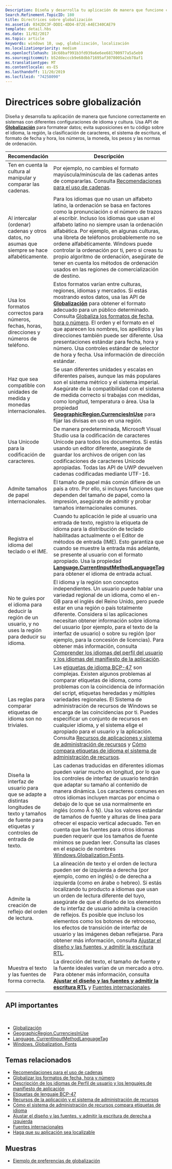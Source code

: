 ```yaml
---
Description: Diseña y desarrolla tu aplicación de manera que funcione correctamente en sistemas con diferentes configuraciones de idioma y cultura.
Search.Refinement.TopicID: 180
title: Directrices sobre globalización
ms.assetid: 0342DC3F-DDD1-4DD4-872E-A4EC340CAE79
template: detail.hbs
ms.date: 11/02/2017
ms.topic: article
keywords: windows 10, uwp, globalización, localización
ms.localizationpriority: medium
ms.openlocfilehash: 18c68baf991b3fd939a6e6ee681700977a5a5eb9
ms.sourcegitcommit: b52ddecccb9e68dbb71695af3078005a2eb78af1
ms.translationtype: MT
ms.contentlocale: es-ES
ms.lasthandoff: 11/20/2019
ms.locfileid: "74258090"
---
```

# <a name="guidelines-for-globalization"></a>Directrices sobre globalización

Diseña y desarrolla tu aplicación de manera que funcione correctamente en sistemas con diferentes configuraciones de idioma y cultura. Usa API de [**Globalización**](/uwp/api/Windows.Globalization?branch=live) para formatear datos; evita suposiciones en tu código sobre el idioma, la región, la clasificación de caracteres, el sistema de escritura, el formato de fecha y hora, los números, la moneda, los pesos y las normas de ordenación.

| Recomendación | Descripción |
| ------------- | ----------- |
| Ten en cuenta la cultura al manipular y comparar las cadenas. | Por ejemplo, no cambies el formato mayúscula/minúscula de las cadenas antes de compararlas. Consulta [Recomendaciones para el uso de cadenas](/dotnet/standard/base-types/best-practices-strings?branch=live#recommendations_for_string_usage). |
| Al intercalar (ordenar) cadenas y otros datos, no asumas que siempre se hace alfabéticamente. | Para los idiomas que no usan un alfabeto latino, la ordenación se basa en factores como la pronunciación o el número de trazos al escribir. Incluso los idiomas que usan el alfabeto latino no siempre usan la ordenación alfabética. Por ejemplo, en algunas culturas, una libreta de teléfonos probablemente no se ordene alfabéticamente. Windows puede controlar la ordenación por ti, pero si creas tu propio algoritmo de ordenación, asegúrate de tener en cuenta los métodos de ordenación usados en las regiones de comercialización de destino. |
| Usa los formatos correctos para números, fechas, horas, direcciones y números de teléfono. | Estos formatos varían entre culturas, regiones, idiomas y mercados. Si estás mostrando estos datos, usa las API de [**Globalización**](/uwp/api/Windows.Globalization?branch=live) para obtener el formato adecuado para un público determinado. Consulta [Globaliza los formatos de fecha, hora o número](use-global-ready-formats.md). El orden y el formato en el que aparecen los nombres, los apellidos y las direcciones también puede ser diferente. Usa presentaciones estándar para fecha, hora y número. Usa controles estándar de selector de hora y fecha. Usa información de dirección estándar. |
| Haz que sea compatible con unidades de medida y monedas internacionales. | Se usan diferentes unidades y escalas en diferentes países, aunque las más populares son el sistema métrico y el sistema imperial. Asegúrate de la compatibilidad con el sistema de medida correcto si trabajas con medidas, como longitud, temperatura o área. Usa la propiedad [**GeographicRegion.CurrenciesInUse**](/uwp/api/windows.globalization.geographicregion.CurrenciesInUse) para fijar las divisas en uso en una región. |
| Usa Unicode para la codificación de caracteres. | De manera predeterminada, Microsoft Visual Studio usa la codificación de caracteres Unicode para todos los documentos. Si estás usando un editor diferente, asegúrate de guardar los archivos de origen con las codificaciones de caracteres Unicode apropiadas. Todas las API de UWP devuelven cadenas codificadas mediante UTF-16. |
| Admite tamaños de papel internacionales. | El tamaño de papel más común difiere de un país a otro. Por ello, si incluyes funciones que dependen del tamaño de papel, como la impresión, asegúrate de admitir y probar tamaños internacionales comunes. |
| Registra el idioma del teclado o el IME. | Cuando tu aplicación le pide al usuario una entrada de texto, registro la etiqueta de idioma para la distribución de teclado habilitadas actualmente o el Editor de métodos de entrada (IME). Esto garantiza que cuando se muestre la entrada más adelante, se presente al usuario con el formato apropiado. Usa la propiedad [**Language.CurrentInputMethodLanguageTag**](/uwp/api/windows.globalization.language.CurrentInputMethodLanguageTag) para obtener el idioma de entrada actual. |
| No te guíes por el idioma para deducir la región de un usuario, y no uses la región para deducir su idioma. | El idioma y la región son conceptos independientes. Un usuario puede hablar una variedad regional de un idioma, como el en-GB para el inglés del Reino Unido, pero puede estar en una región o país totalmente diferente. Considera si las aplicaciones necesitan obtener información sobre idioma del usuario (por ejemplo, para el texto de la interfaz de usuario) o sobre su región (por ejemplo, para la concesión de licencias). Para obtener más información, consulta [Comprender los idiomas del perfil del usuario y los idiomas del manifiesto de la aplicación](manage-language-and-region.md). |
| Las reglas para comparar etiquetas de idioma son no triviales. | Las [etiquetas de idioma BCP-47](https://tools.ietf.org/html/bcp47) son complejas. Existen algunos problemas al comparar etiquetas de idioma, como problemas con la coincidencia de información del script, etiquetas heredadas y múltiples variedades regionales. El Sistema de administración de recursos de Windows se encarga de las coincidencias por ti. Puedes especificar un conjunto de recursos en cualquier idioma, y el sistema elige el apropiado para el usuario y la aplicación. Consulta [Recursos de aplicaciones y sistema de administración de recursos](../../app-resources/index.md) y [Cómo compara etiquetas de idioma el sistema de administración de recursos](../../app-resources/how-rms-matches-lang-tags.md). |
| Diseña la interfaz de usuario para que se adapte a distintas longitudes de texto y tamaños de fuente para etiquetas y controles de entrada de texto. | Las cadenas traducidas en diferentes idiomas pueden variar mucho en longitud, por lo que los controles de interfaz de usuario tendrán que adaptar su tamaño al contenido de manera dinámica. Los caracteres comunes en otros idiomas incluyen marcas por encima o debajo de lo que se usa normalmente en inglés (como Å o Ņ). Usa los valores estándar de tamaños de fuente y alturas de línea para ofrecer el espacio vertical adecuado. Ten en cuenta que las fuentes para otros idiomas pueden requerir que los tamaños de fuente mínimos se puedan leer. Consulta las clases en el espacio de nombres [Windows.Globalization.Fonts](/uwp/api/windows.globalization.fonts?branch=live). |
| Admite la creación de reflejo del orden de lectura. | La alineación de texto y el orden de lectura pueden ser de izquierda a derecha (por ejemplo, como en inglés) o de derecha a izquierda (como en árabe o hebreo). Si estás localizando tu producto a idiomas que usan un orden de lectura diferente del tuyo, asegúrate de que el diseño de los elementos de tu interfaz de usuario admita la creación de reflejos. Es posible que incluso los elementos como los botones de retroceso, los efectos de transición de interfaz de usuario y las imágenes deban reflejarse. Para obtener más información, consulta [Ajustar el diseño y las fuentes, y admitir la escritura RTL](adjust-layout-and-fonts--and-support-rtl.md). |
| Muestra el texto y las fuentes de forma correcta. | La dirección del texto, el tamaño de fuente y la fuente ideales varían de un mercado a otro. Para obtener más información, consulta [**Ajustar el diseño y las fuentes y admitir la escritura RTL**](adjust-layout-and-fonts--and-support-rtl.md) y [Fuentes internacionales](loc-international-fonts.md). |

## <a name="important-apis"></a>API importantes
 
* [Globalización](/uwp/api/Windows.Globalization?branch=live)
* [GeographicRegion.CurrenciesInUse](/uwp/api/windows.globalization.geographicregion.CurrenciesInUse)
* [Language. CurrentInputMethodLanguageTag](/uwp/api/windows.globalization.language.CurrentInputMethodLanguageTag)
* [Windows. Globalization. Fonts](/uwp/api/windows.globalization.fonts?branch=live)

## <a name="related-topics"></a>Temas relacionados

* [Recomendaciones para el uso de cadenas](/dotnet/standard/base-types/best-practices-strings?branch=live#recommendations_for_string_usage)
* [Globalizar los formatos de fecha, hora y número](use-global-ready-formats.md)
* [Descripción de los idiomas de Perfil de usuario y los lenguajes de manifiesto de aplicación](manage-language-and-region.md)
* [Etiquetas de lenguaje BCP-47](https://tools.ietf.org/html/bcp47)
* [Recursos de la aplicación y el sistema de administración de recursos](../../app-resources/index.md)
* [Cómo el sistema de administración de recursos compara etiquetas de idioma](../../app-resources/how-rms-matches-lang-tags.md)
* [Ajustar el diseño y las fuentes, y admitir la escritura de derecha a izquierda](adjust-layout-and-fonts--and-support-rtl.md)
* [Fuentes internacionales](loc-international-fonts.md)
* [Haga que su aplicación sea localizable](prepare-your-app-for-localization.md)

## <a name="samples"></a>Muestras

* [Ejemplo de preferencias de globalización](https://code.msdn.microsoft.com/windowsapps/Globalization-preferences-6654eb36)
